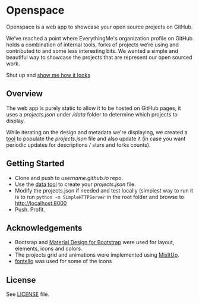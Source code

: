# Openspace

Openspace is a web app to showcase your open source projects on GitHub.

We’ve reached a point where EverythingMe's organization profile on GitHub holds a combination of internal tools, forks of projects we’re using and contributed to and some less interesting bits. We wanted a simple and beautiful way to showcase the projects that are represent our open sourced work.

Shut up and [show me how it looks](http://everythingme.github.io/openspace/)

## Overview

The web app is purely static to allow it to be hosted on GitHub pages, it uses a *projects.json* under */data* folder to determine which projects to display.

While iterating on the design and metadata we're displaying, we created a [tool](https://github.com/EverythingMe/openspace/tree/master/data) to populate the *projects.json* file and also update it (in case you want periodic updates for descriptions / stars and forks counts).

## Getting Started

* Clone and push to *username.github.io* repo.
* Use the [data tool](https://github.com/EverythingMe/openspace/tree/master/data) to create your *projects.json* file.
* Modify the projects.json if needed and test locally (simplest way to run it is to run ```python -m SimpleHTTPServer``` in the root folder and browse to [http://localhost:8000](http://localhost:8000) 
* Push. Profit.

## Acknowledgements

* Bootsrap and [Material Design for Bootstrap](http://fezvrasta.github.io/bootstrap-material-design/) were used for layout, elements, icons and colors.
* The projects grid and animations were implemented using [MixItUp](https://mixitup.kunkalabs.com/).
* [fontello](http://fontello.com/) was used for some of the icons

## License

See [LICENSE](https://github.com/EverythingMe/openspace/blob/master/LICENSE.txt) file.